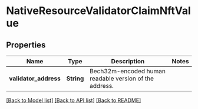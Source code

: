# NativeResourceValidatorClaimNftValue

## Properties

Name | Type | Description | Notes
------------ | ------------- | ------------- | -------------
**validator_address** | **String** | Bech32m-encoded human readable version of the address. | 

[[Back to Model list]](../README.md#documentation-for-models) [[Back to API list]](../README.md#documentation-for-api-endpoints) [[Back to README]](../README.md)


